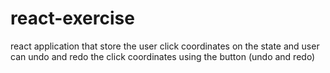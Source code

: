 # react-exercise
react application that store the user click coordinates on the state and user can undo and redo the click coordinates using the button (undo and redo)
